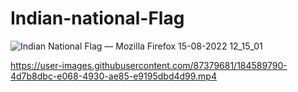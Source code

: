 # Indian-national-Flag


![Indian National Flag — Mozilla Firefox 15-08-2022 12_15_01](https://user-images.githubusercontent.com/87379681/184588805-bc8302cb-83ea-406d-b243-cca1c77af021.png)
 
 

https://user-images.githubusercontent.com/87379681/184589790-4d7b8dbc-e068-4930-ae85-e9195dbd4d99.mp4

